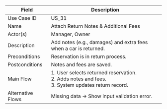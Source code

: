 | Field             | Description                                                                                              |
| ----------------- | -------------------------------------------------------------------------------------------------------- |
| Use Case ID       | US_31                                                                                                    |
| Name              | Attach Return Notes & Additional Fees                                                                    |
| Actor(s)          | Manager, Owner                                                                                           |
| Description       | Add notes (e.g., damages) and extra fees when a car is returned.                                         |
| Preconditions     | Reservation is in return process.                                                                        |
| Postconditions    | Notes and fees are saved.                                                                                |
| Main Flow         | 1. User selects returned reservation. <br> 2. Adds notes and fees. <br> 3. System updates return record. |
| Alternative Flows | Missing data → Show input validation error.                                                              |
